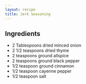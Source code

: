 ```yaml
---
layout: recipe
title: Jerk Seasoning
---
```


## Ingredients

* 2 Tablespoons dried minced onion
* 2 1/2 teaspoons dried thyme
* 2 teaspoons ground allspice
* 2 teaspoons ground black pepper
* 1/2 teaspoon ground cinnamon
* 1/2 teaspoon cayenne pepper
* 1/2 teaspoon salt

